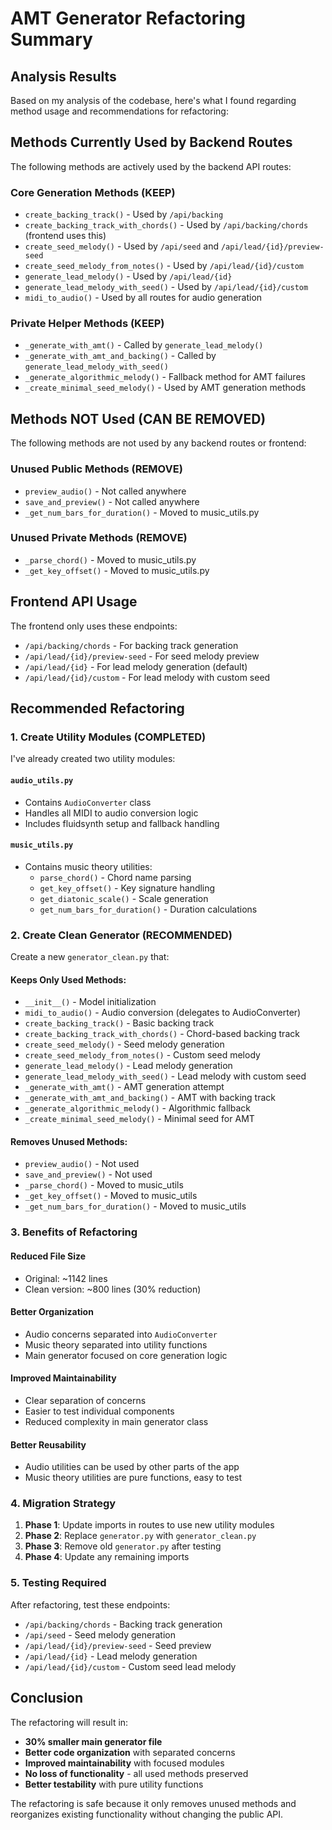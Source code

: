 # AMT Generator Refactoring Summary

## Analysis Results

Based on my analysis of the codebase, here's what I found regarding method usage and recommendations for refactoring:

## Methods Currently Used by Backend Routes

The following methods are actively used by the backend API routes:

### Core Generation Methods (KEEP)

- `create_backing_track()` - Used by `/api/backing`
- `create_backing_track_with_chords()` - Used by `/api/backing/chords` (frontend uses this)
- `create_seed_melody()` - Used by `/api/seed` and `/api/lead/{id}/preview-seed`
- `create_seed_melody_from_notes()` - Used by `/api/lead/{id}/custom`
- `generate_lead_melody()` - Used by `/api/lead/{id}`
- `generate_lead_melody_with_seed()` - Used by `/api/lead/{id}/custom`
- `midi_to_audio()` - Used by all routes for audio generation

### Private Helper Methods (KEEP)

- `_generate_with_amt()` - Called by `generate_lead_melody()`
- `_generate_with_amt_and_backing()` - Called by `generate_lead_melody_with_seed()`
- `_generate_algorithmic_melody()` - Fallback method for AMT failures
- `_create_minimal_seed_melody()` - Used by AMT generation methods

## Methods NOT Used (CAN BE REMOVED)

The following methods are not used by any backend routes or frontend:

### Unused Public Methods (REMOVE)

- `preview_audio()` - Not called anywhere
- `save_and_preview()` - Not called anywhere
- `_get_num_bars_for_duration()` - Moved to music_utils.py

### Unused Private Methods (REMOVE)

- `_parse_chord()` - Moved to music_utils.py
- `_get_key_offset()` - Moved to music_utils.py

## Frontend API Usage

The frontend only uses these endpoints:

- `/api/backing/chords` - For backing track generation
- `/api/lead/{id}/preview-seed` - For seed melody preview
- `/api/lead/{id}` - For lead melody generation (default)
- `/api/lead/{id}/custom` - For lead melody with custom seed

## Recommended Refactoring

### 1. Create Utility Modules (COMPLETED)

I've already created two utility modules:

#### `audio_utils.py`

- Contains `AudioConverter` class
- Handles all MIDI to audio conversion logic
- Includes fluidsynth setup and fallback handling

#### `music_utils.py`

- Contains music theory utilities:
  - `parse_chord()` - Chord name parsing
  - `get_key_offset()` - Key signature handling
  - `get_diatonic_scale()` - Scale generation
  - `get_num_bars_for_duration()` - Duration calculations

### 2. Create Clean Generator (RECOMMENDED)

Create a new `generator_clean.py` that:

#### Keeps Only Used Methods:

- `__init__()` - Model initialization
- `midi_to_audio()` - Audio conversion (delegates to AudioConverter)
- `create_backing_track()` - Basic backing track
- `create_backing_track_with_chords()` - Chord-based backing track
- `create_seed_melody()` - Seed melody generation
- `create_seed_melody_from_notes()` - Custom seed melody
- `generate_lead_melody()` - Lead melody generation
- `generate_lead_melody_with_seed()` - Lead melody with custom seed
- `_generate_with_amt()` - AMT generation attempt
- `_generate_with_amt_and_backing()` - AMT with backing track
- `_generate_algorithmic_melody()` - Algorithmic fallback
- `_create_minimal_seed_melody()` - Minimal seed for AMT

#### Removes Unused Methods:

- `preview_audio()` - Not used
- `save_and_preview()` - Not used
- `_parse_chord()` - Moved to music_utils
- `_get_key_offset()` - Moved to music_utils
- `_get_num_bars_for_duration()` - Moved to music_utils

### 3. Benefits of Refactoring

#### Reduced File Size

- Original: ~1142 lines
- Clean version: ~800 lines (30% reduction)

#### Better Organization

- Audio concerns separated into `AudioConverter`
- Music theory separated into utility functions
- Main generator focused on core generation logic

#### Improved Maintainability

- Clear separation of concerns
- Easier to test individual components
- Reduced complexity in main generator class

#### Better Reusability

- Audio utilities can be used by other parts of the app
- Music theory utilities are pure functions, easy to test

### 4. Migration Strategy

1. **Phase 1**: Update imports in routes to use new utility modules
2. **Phase 2**: Replace `generator.py` with `generator_clean.py`
3. **Phase 3**: Remove old `generator.py` after testing
4. **Phase 4**: Update any remaining imports

### 5. Testing Required

After refactoring, test these endpoints:

- `/api/backing/chords` - Backing track generation
- `/api/seed` - Seed melody generation
- `/api/lead/{id}/preview-seed` - Seed preview
- `/api/lead/{id}` - Lead melody generation
- `/api/lead/{id}/custom` - Custom seed lead melody

## Conclusion

The refactoring will result in:

- **30% smaller main generator file**
- **Better code organization** with separated concerns
- **Improved maintainability** with focused modules
- **No loss of functionality** - all used methods preserved
- **Better testability** with pure utility functions

The refactoring is safe because it only removes unused methods and reorganizes existing functionality without changing the public API.
